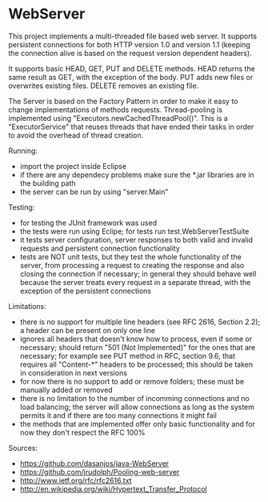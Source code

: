 WebServer
=========

This project implements a multi-threaded file based web server.
It supports persistent connections for both HTTP version 1.0 and version 1.1
(keeping the connection alive is based on the request version dependent headers).

It supports basic HEAD, GET, PUT and DELETE methods. HEAD returns the same result as
GET, with the exception of the body. PUT adds new files or overwrites existing files.
DELETE removes an existing file.

The Server is based on the Factory Pattern in order to make it easy to change
implementations of methods requests.
Thread-pooling is implemented using "Executors.newCachedThreadPool()". This is a
"ExecutorService" that reuses threads that have ended their tasks in order to avoid
the overhead of thread creation.

Running:
- import the project inside Eclipse
- if there are any dependecy problems make sure the *.jar libraries are in the
  building path
- the server can be run by using "server.Main"

Testing:
- for testing the JUnit framework was used
- the tests were run using Eclipe; for tests run test.WebServerTestSuite
- it tests server configuration, server responses to both valid and invalid requests
  and persistent connection functionality
- tests are NOT unit tests, but they test the whole functionality of the server,
  from processing a request to creating the response and also closing the connection
  if necessary; in general they should behave well because the server treats every
  request in a separate thread, with the exception of the persistent connections

Limitations:
- there is no support for multiple line headers (see RFC 2616, Section 2.2);
  a header can be present on only one line
- ignores all headers that doesn't know how to process, even if some or necessary;
  should return "501 (Not Implemented)" for the ones that are necessary;
  for example see PUT method in RFC, section 9.6, that requires all "Content-*"
  headers to be processed; this should be taken in consideration in next versions
- for now there is no support to add or remove folders; these must be manually
  added or removed
- there is no limitation to the number of incomming connections and no load balancing;
  the server will allow connections as long as the system permits it and if there
  are too many connections it might fail
- the methods that are implemented offer only basic functionality and for now they
  don't respect the RFC 100%

Sources:
- https://github.com/dasanjos/java-WebServer
- https://github.com/jrudolph/Pooling-web-server
- http://www.ietf.org/rfc/rfc2616.txt
- http://en.wikipedia.org/wiki/Hypertext_Transfer_Protocol

